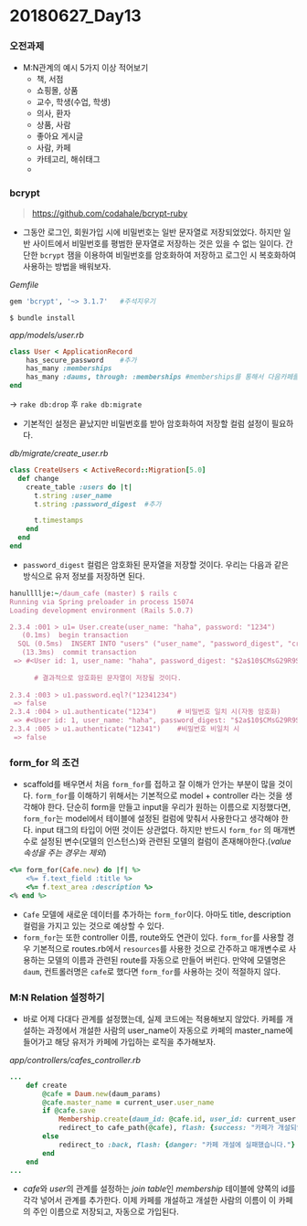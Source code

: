 # 20180627_Day13

### 오전과제

- M:N관계의 예시 5가지 이상 적어보기
  - 책, 서점
  - 쇼핑몰, 상품
  - 교수, 학생(수업, 학생)
  - 의사, 환자
  - 상품, 사람
  - 좋아요 게시글
  - 사람, 카페
  - 카테고리, 해쉬태그
  - 

### bcrypt

> https://github.com/codahale/bcrypt-ruby

- 그동안 로그인, 회원가입 시에 비밀번호는 일반 문자열로 저장되었었다. 하지만 일반 사이트에서 비밀번호를 평범한 문자열로 저장하는 것은 있을 수 없는 일이다. 간단한 `bcrypt` 잼을 이용하여 비밀번호를 암호화하여 저장하고 로그인 시 복호화하여 사용하는 방법을 배워보자.

*Gemfile*

```ruby
gem 'bcrypt', '~> 3.1.7'   #주석지우기
```

```command
$ bundle install
```

*app/models/user.rb*

```ruby
class User < ApplicationRecord
    has_secure_password    #추가
    has_many :memberships
    has_many :daums, through: :memberships #memberships를 통해서 다음카페를 여러개 가질수있다. 
end
```

  -> `rake db:drop` 후  `rake db:migrate`

- 기본적인 설정은 끝났지만 비밀번호를 받아 암호화하여 저장할 컬럼 설정이 필요하다.

*db/migrate/create_user.rb*

```ruby
class CreateUsers < ActiveRecord::Migration[5.0]
  def change
    create_table :users do |t|
      t.string :user_name
      t.string :password_digest  #추가

      t.timestamps
    end
  end
end
```

- `password_digest` 컬럼은 암호화된 문자열을 저장할 것이다. 우리는 다음과 같은 방식으로 유저 정보를 저장하면 된다.

```ruby
hanullllje:~/daum_cafe (master) $ rails c
Running via Spring preloader in process 15074
Loading development environment (Rails 5.0.7)

2.3.4 :001 > u1= User.create(user_name: "haha", password: "1234")
   (0.1ms)  begin transaction
  SQL (0.5ms)  INSERT INTO "users" ("user_name", "password_digest", "created_at", "updated_at") VALUES (?, ?, ?, ?)  [["user_name", "haha"], ["password_digest", "$2a$10$CMsG29R9S7VHwOEYzPMzp.cnv5BxzFT4xiuppgSlLJLINlCEEZS4e"], ["created_at", "2018-06-27 00:57:46.010952"], ["updated_at", "2018-06-27 00:57:46.010952"]]
   (13.3ms)  commit transaction
 => #<User id: 1, user_name: "haha", password_digest: "$2a$10$CMsG29R9S7VHwOEYzPMzp.cnv5BxzFT4xiuppgSlLJL...", created_at: "2018-06-27 00:57:46", updated_at: "2018-06-27 00:57:46"> 
      
      # 결과적으로 암호화된 문자열이 저장될 것이다.
      
2.3.4 :003 > u1.password.eql?("12341234")  
 => false 
2.3.4 :004 > u1.authenticate("1234")     # 비밀번호 일치 시(자동 암호화)
 => #<User id: 1, user_name: "haha", password_digest: "$2a$10$CMsG29R9S7VHwOEYzPMzp.cnv5BxzFT4xiuppgSlLJL...", created_at: "2018-06-27 00:57:46", updated_at: "2018-06-27 00:57:46"> 
2.3.4 :005 > u1.authenticate("12341")    #비밀번호 비일치 시
 => false 
```







### form_for 의 조건

- scaffold를 배우면서 처음 `form_for`를 접하고 잘 이해가 안가는 부분이 많을 것이다. `form_for`를 이해하기 위해서는 기본적으로 model + controller 라는 것을 생각해야 한다. 단순히 form을 만들고 input을 우리가 원하는 이름으로 지정했다면, `form_for`는 model에서 테이블에 설정된 컬럼에 맞춰서 사용한다고 생각해야 한다. input 태그의 타입이 어떤 것이든 상관없다. 하지만 반드시 `form_for` 의 매개변수로 설정된 변수(모델의 인스턴스)와 관련된 모델의 컬럼이 존재해야한다.(*value 속성을 주는 경우는 제외*) 

```ruby
<%= form_for(Cafe.new) do |f| %>
	<%= f.text_field :title %>
    <%= f.text_area :description %>
<% end %>
```

- `Cafe` 모델에 새로운 데이터를 추가하는 `form_for`이다. 아마도 title, description 컬럼을 가지고 있는 것으로 예상할 수 있다.
- `form_for`는 또한 controller 이름, route와도 연관이 있다. `form_for`를 사용할 경우 기본적으로 routes.rb에서 `resources`를 사용한 것으로 간주하고 매개변수로 사용하는 모델의 이름과 관련된 route를 자동으로 만들어 버린다. 만약에 모델명은 `daum`, 컨트롤러명은 `cafe`로 했다면 `form_for`를 사용하는 것이 적절하지 않다.



### M:N Relation 설정하기

- 바로 어제 다대다 관계를 설정했는데, 실제 코드에는 적용해보지 않았다. 카페를 개설하는 과정에서 개설한 사람의 user_name이 자동으로 카페의 master_name에 들어가고 해당 유저가 카페에 가입하는 로직을 추가해보자.

*app/controllers/cafes_controller.rb*

```ruby
...
    def create
        @cafe = Daum.new(daum_params)
        @cafe.master_name = current_user.user_name
        if @cafe.save
            Membership.create(daum_id: @cafe.id, user_id: current_user.id)
            redirect_to cafe_path(@cafe), flash: {success: "카페가 개설되었습니다."}
        else
            redirect_to :back, flash: {danger: "카페 개설에 실패했습니다."}
        end
    end
...
```

- *cafe*와 *user*의 관계를 설정하는 *join table*인 *membership* 테이블에 양쪽의 id를 각각 넣어서 관계를 추가한다.  이제 카페를 개설하고 개설한 사람의 이름이 이 카페의 주인 이름으로 저장되고, 자동으로 가입된다. 

